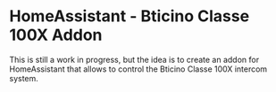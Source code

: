 # HomeAssistant - Bticino Classe 100X Addon

This is still a work in progress, but the idea is to create an addon for HomeAssistant that allows to control the Bticino Classe 100X intercom system.

